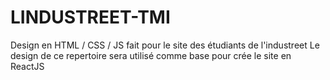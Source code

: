 # LINDUSTREET-TMI
Design en HTML / CSS / JS fait pour le site des étudiants de l'industreet
Le design de ce repertoire sera utilisé comme base pour crée le site en ReactJS

